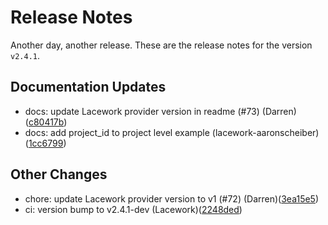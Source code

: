 # Release Notes
Another day, another release. These are the release notes for the version `v2.4.1`.

## Documentation Updates
* docs: update Lacework provider version in readme (#73) (Darren)([c80417b](https://github.com/lacework/terraform-gcp-config/commit/c80417b5d981c9ead3485604313a4d1ee22a152a))
* docs: add project_id to project level example (lacework-aaronscheiber)([1cc6799](https://github.com/lacework/terraform-gcp-config/commit/1cc67990b229611bdeee51a3926a43d77cf3cd50))
## Other Changes
* chore: update Lacework provider version to v1 (#72) (Darren)([3ea15e5](https://github.com/lacework/terraform-gcp-config/commit/3ea15e5f9bc3d0937572d01c1f010e9430199638))
* ci: version bump to v2.4.1-dev (Lacework)([2248ded](https://github.com/lacework/terraform-gcp-config/commit/2248ded8ac0012730f875e2f83c4e29851f32ef2))
